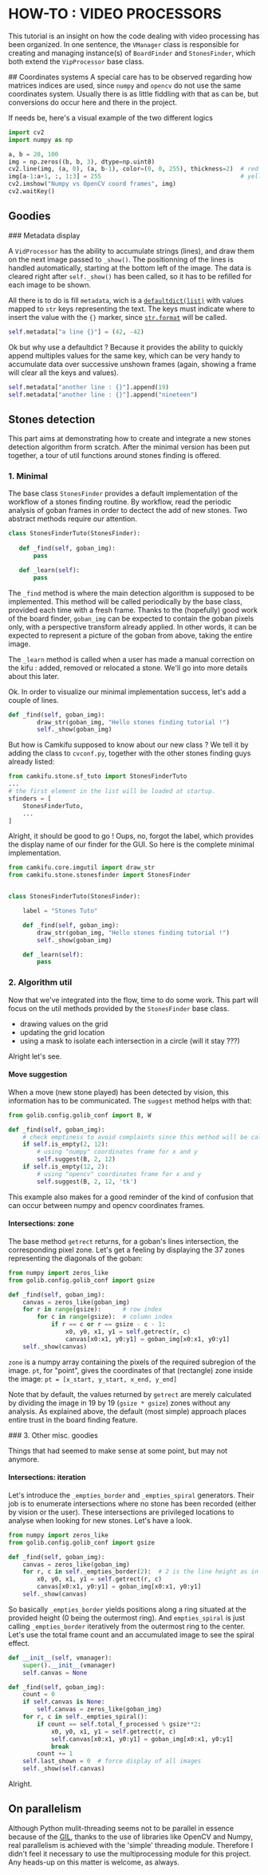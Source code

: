 # HOW-TO : VIDEO PROCESSORS

This tutorial is an insight on how the code dealing with video processing has been organized. In one sentence, the `VManager` class is responsible for creating and managing instance(s) of `BoardFinder` and `StonesFinder`, which both extend the `VipProcessor` base class.

## Coordinates systems
A special care has to be observed regarding how matrices indices are used, since `numpy` and `opencv` do not use the same coordinates system. Usually there is as little fiddling with that as can be, but  conversions do occur here and there in the project.
 
If needs be, here's a visual example of the two different logics
 
 ```python
import cv2
import numpy as np

a, b = 20, 100
img = np.zeros((b, b, 3), dtype=np.uint8)
cv2.line(img, (a, 0), (a, b-1), color=(0, 0, 255), thickness=2)  # red opencv line
img[a-1:a+1, :, 1:3] = 255                                       # yellow numpy line
cv2.imshow("Numpy vs OpenCV coord frames", img)
cv2.waitKey()
 ```
 
## Goodies

### Metadata display

A `VidProcessor` has the ability to accumulate strings (lines), and draw them on the next image passed to `_show()`. The positionning of the lines is handled automatically, starting at the bottom left of the image. The data is cleared right after `self._show()` has been called, so it has to be refilled for each image to be shown.

All there is to do is fill `metadata`, wich is a [`defaultdict(list)`](https://docs.python.org/3/library/collections.html#collections.defaultdict) with values mapped to `str` keys representing the text. The keys must indicate where to insert the value with the `{}` marker, since [`str.format`](https://docs.python.org/3/library/stdtypes.html#str.format) will be called.

```python
self.metadata["a line {}"] = (42, -42)
```

Ok but why use a defaultdict ? Because it provides the ability to quickly append multiples values for the same key, which can be very handy to accumulate data over successive unshown frames (again, showing a frame will clear all the keys and values).

```python
self.metadata["another line : {}"].append(19)
self.metadata["another line : {}"].append("nineteen")
```

## Stones detection

This part aims at demonstrating how to create and integrate a new stones detection algorithm frorm scratch. After the minimal version has been put together, a tour of util functions around stones finding is offered.

### 1. Minimal

The base class `StonesFinder` provides a default implementation of the workflow of a stones finding routine. By workflow, read the periodic analysis of goban frames in order to dectect the add of new stones. Two abstract methods require our attention.

 ```python
class StonesFinderTuto(StonesFinder):
        
    def _find(self, goban_img):
        pass

    def _learn(self):
        pass
 ```
 
The `_find` method is where the main detection algorithm is supposed to be implemented. This method will be called periodically by the base class, provided each time with a fresh frame. Thanks to the (hopefully) good work of the board finder, `goban_img` can be expected to contain the goban pixels only, with a perspective transform already applied. In other words, it can be expected to represent a picture of the goban from above, taking the entire image.

The `_learn` method is called when a user has made a manual correction on the kifu : added, removed or relocated a stone. We'll go into more details about this later.
 
Ok. In order to visualize our minimal implementation success, let's add a couple of lines.

```python
def _find(self, goban_img):
        draw_str(goban_img, "Hello stones finding tutorial !")
        self._show(goban_img)
```

But how is Camkifu supposed to know about our new class ? We tell it by adding the class to `cvconf.py`, together with the other stones finding guys already listed:

```python
from camkifu.stone.sf_tuto import StonesFinderTuto
...
# the first element in the list will be loaded at startup.
sfinders = [
    StonesFinderTuto,
    ...
]
```

Alright, it should be good to go ! Oups, no, forgot the label, which provides the display name of our finder for the GUI. So here is the complete minimal implementation.

```python
from camkifu.core.imgutil import draw_str
from camkifu.stone.stonesfinder import StonesFinder


class StonesFinderTuto(StonesFinder):

    label = "Stones Tuto"

    def _find(self, goban_img):
        draw_str(goban_img, "Hello stones finding tutorial !")
        self._show(goban_img)

    def _learn(self):
        pass
```

### 2. Algorithm util

Now that we've integrated into the flow, time to do some work. This part will focus on the util methods provided by the `StonesFinder` base class.

- drawing values on the grid
- updating the grid location
- using a mask to isolate each intersection in a circle (will it stay ???)

Alright let's see.

#### Move suggestion

When a move (new stone played) has been detected by vision, this information has to be communicated. The `suggest` method helps with that:

```python
from golib.config.golib_conf import B, W

def _find(self, goban_img):
    # check emptiness to avoid complaints since this method will be called in a loop
    if self.is_empty(2, 12):
        # using "numpy" coordinates frame for x and y
        self.suggest(B, 2, 12)
    if self.is_empty(12, 2):
        # using "opencv" coordinates frame for x and y
        self.suggest(B, 2, 12, 'tk')
```

This example also makes for a good reminder of the kind of confusion that can occur between numpy and opencv coordinates frames.

#### Intersections: zone

The base method `getrect` returns, for a goban's lines intersection, the corresponding pixel zone. Let's get a feeling by displaying the 37 zones representing the diagonals of the goban:
 
```python
from numpy import zeros_like
from golib.config.golib_conf import gsize

def _find(self, goban_img):
    canvas = zeros_like(goban_img)
    for r in range(gsize):      # row index
        for c in range(gsize):  # column index
            if r == c or r == gsize - c - 1:
                x0, y0, x1, y1 = self.getrect(r, c)
                canvas[x0:x1, y0:y1] = goban_img[x0:x1, y0:y1]
    self._show(canvas)
```

`zone` is a numpy array containing the pixels of the required subregion of the image. `pt`, for "point", gives the coordinates of that (rectangle) zone inside the image: `pt = [x_start, y_start, x_end, y_end]` 

Note that by default, the values returned by `getrect` are merely calculated by dividing the image in 19 by 19 (`gsize * gsize`) zones without any analysis. As explained above, the default (most simple) approach places entire trust in the board finding feature.

### 3. Other misc. goodies

Things that had seemed to make sense at some point, but may not anymore.

#### Intersections: iteration

Let's introduce the `_empties_border` and `_empties_spiral` generators. Their job is to enumerate intersections where no stone has been recorded (either by vision or the user). These intersections are privileged locations to analyse when looking for new stones. Let's have a look.
 
```python
from numpy import zeros_like
from golib.config.golib_conf import gsize

def _find(self, goban_img):
    canvas = zeros_like(goban_img)
    for r, c in self._empties_border(2):  # 2 is the line height as in go vocabulary (0-based)
        x0, y0, x1, y1 = self.getrect(r, c)
        canvas[x0:x1, y0:y1] = goban_img[x0:x1, y0:y1]
    self._show(canvas)
```

So basically `_empties_border` yields positions along a ring situated at the provided height (0 being the outermost ring). And `empties_spiral` is just calling `_empties_border` iteratively from the outermost ring to the center. Let's use the total frame count and an accumulated image to see the spiral effect.

```python
def __init__(self, vmanager):
    super().__init__(vmanager)
    self.canvas = None

def _find(self, goban_img):
    count = 0
    if self.canvas is None:
        self.canvas = zeros_like(goban_img)
    for r, c in self._empties_spiral():
        if count == self.total_f_processed % gsize**2:
            x0, y0, x1, y1 = self.getrect(r, c)
            self.canvas[x0:x1, y0:y1] = goban_img[x0:x1, y0:y1]
            break
        count += 1
    self.last_shown = 0  # force display of all images
    self._show(self.canvas)
```

Alright.


## On parallelism

Although Python mulit-threading seems not to be parallel in essence because of the [GIL](https://wiki.python.org/moin/GlobalInterpreterLock), thanks to the use of libraries like OpenCV and Numpy, real parallelism is achieved with the 'simple' threading module. Therefore I didn't feel it necessary to use the multiprocessing module for this project. Any heads-up on this matter is welcome, as always.